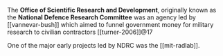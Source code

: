 The **Office of Scientific Research and Development**, originally known as the **National Defence Research Committee** was an agency led by [[vannevar-bush]] which aimed to funnel government money for military research to civilian contractors [[turner-2006]]@17

One of the major early projects led by NDRC was the [[mit-radlab]].